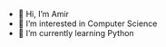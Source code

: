 - 👋 Hi, I’m Amir
- 👀 I’m interested in Computer Science
- 🌱 I’m currently learning Python


<!---
Justamirhz/Justamirhz is a ✨ special ✨ repository because its `README.md` (this file) appears on your GitHub profile.
You can click the Preview link to take a look at your changes.
--->

